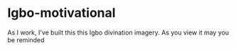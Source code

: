 # Igbo-motivational
As I work, I've built this this Igbo divination imagery. As you view it may you be reminded
